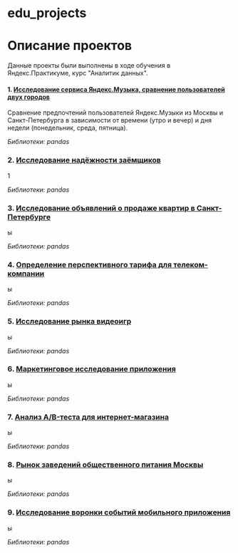 # edu_projects

# Описание проектов

Данные проекты были выполнены в ходе обучения в Яндекс.Практикуме, курс "Аналитик данных".

#### 1. [Исследование сервиса Яндекс.Музыка, сравнение пользователей двух городов](https://github.com/valeriia-utgof/edu_projects/tree/main/yandex_music_moscow_spb)

Сравнение предпочтений пользователей Яндекс.Музыки из Москвы и Санкт-Петербурга в зависимости от времени (утро и вечер) и дня недели (понедельник, среда, пятница).

*Библиотеки: pandas*

### 2. [Исследование надёжности заёмщиков](https://github.com/valeriia-utgof/edu_projects/tree/main/credit_scoring)

1

*Библиотеки: pandas*

### 3. [Исследование объявлений о продаже квартир в Санкт-Петербурге](https://github.com/valeriia-utgof/edu_projects/tree/main/real_estate_spb)

ы

*Библиотеки: pandas*

### 4. [Определение перспективного тарифа для телеком-компании](https://github.com/valeriia-utgof/edu_projects/tree/main/telecom_operator_tariffs)

ы

*Библиотеки: pandas*

### 5. [Исследование рынка видеоигр](https://github.com/valeriia-utgof/edu_projects/tree/main/video_games_sales)

ы

*Библиотеки: pandas*

### 6. [Маркетинговое исследование приложения](https://github.com/valeriia-utgof/edu_projects/tree/main/marketing_analysis)

ы

*Библиотеки: pandas*

### 7. [Анализ A/B-теста для интернет-магазина](https://github.com/valeriia-utgof/edu_projects/tree/main/AB_test)

ы

*Библиотеки: pandas*

### 8. [Рынок заведений общественного питания Москвы](https://github.com/valeriia-utgof/edu_projects/tree/main/public_catering_moscow)

ы

*Библиотеки: pandas*

### 9. [Исследование воронки событий мобильного приложения](https://github.com/valeriia-utgof/edu_projects/tree/main/sales_funnel)

ы

*Библиотеки: pandas*

